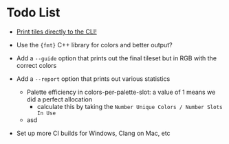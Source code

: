 # Todo List

+ [Print tiles directly to the CLI!](https://github.com/eddieantonio/imgcat)

+ Use the `{fmt}` C++ library for colors and better output?

+ Add a `--guide` option that prints out the final tileset but in RGB with the correct colors

+ Add a `--report` option that prints out various statistics
    + Palette efficiency in colors-per-palette-slot: a value of 1 means we did a perfect allocation
        + calculate this by taking the `Number Unique Colors / Number Slots In Use`
    + asd

+ Set up more CI builds for Windows, Clang on Mac, etc
